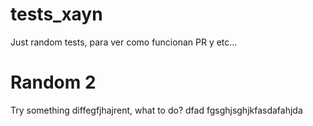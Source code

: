 # tests_xayn
Just random tests, para ver como funcionan PR y etc...

# Random 2
Try something diffegfjhajrent, what to do? 
dfad
fgsghjsghjkfasdafahjda